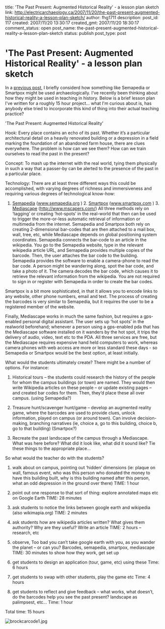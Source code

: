 title: 'The Past Present: Augmented Historical Reality' - a lesson plan sketch
link: http://electricarchaeology.ca/2007/11/20/the-past-present-augmented-historical-reality-a-lesson-plan-sketch/
author: fhg1711
description: 
post_id: 117
created: 2007/11/20 13:30:17
created_gmt: 2007/11/20 18:30:17
comment_status: open
post_name: the-past-present-augmented-historical-reality-a-lesson-plan-sketch
status: publish
post_type: post

# 'The Past Present: Augmented Historical Reality' - a lesson plan sketch

In a [previous post](http://electricarchaeologist.wordpress.com/2007/07/04/mashing-the-physical-and-the-virtual-the-internet-of-things-and-barcode-archaeology/), I briefly considerd how something like Semapedia or Smartpox might be used archaeologically. I've recently been thinking about how they might be used in teaching in history. Below is a brief lesson plan I've written for a roughly 15 hour project... what I'm curious about is, has anybody else tried to incorporate this kind of thing into their actual teaching practice?

'The Past Present: Augmented Historical Reality'

Hook: Every place contains an echo of its past. Whether it’s a particular architectural detail on a heavily renovated building or a depression in a field marking the foundation of an abandoned farm house, there are clues everywhere. The problem is how can we see them? How can we train ourselves to read the past in the present?

Concept: To mash up the internet with the real world, tying them physically in such a way that a passer-by can be alerted to the presence of the past in a particular place.

Technology: There are at least three different ways this could be accomplished, with varying degrees of richness and immersiveness and requiring various degrees of technological know-how:

1. [Semapedia](http://www.semapedia.org) (www.semapedia.org ) 2. [Smartpox](http://www.smartpox.com) (www.smartpox.com ) 3. [Mediascape](http://www.mscapers.com) (http://www.mscapers.com/) All three methods rely on ‘tagging’ or creating ‘hot-spots’ in the real-world that then can be used to trigger the more-or-less automatic retrieval of information or multimedia from the internet. Semapedia and Smartpox both rely on creating 2-dimensional bar-codes that are then attached to a mail box, wall, tree, etc, while Mediascape depends on global positioning system coordinates. Semapedia connects the bar-code to an article in the wikipedia. You go to the Semapedia website, type in the relevant wikipedia article URL, and Semapedia provides multiple copies of the barcode. Then, the user attaches the bar code to the building. Semapedia provides the software to enable a camera-phone to read the bar code. A person might be wandering along, spot the bar code, and take a photo of it. The camera decodes the bar code, which causes it to retrieve the relevant information from the wikipedia. You are not required to sign in or register with Semapedia in order to create the bar codes.

Smartpox is a bit more sophisticated, in that it allows you to encode links to any website, other phone numbers, email and text. The process of creating the barcodes is very similar to Semapedia, but it requires the user to be a registered member of the website. 

Finally, Mediascape works in much the same fashion, but requires a gps-enabled personal digital assistant. The user sets up ‘hot spots’ in the realworld beforehand; whenever a person using a gps-enabled pda that has the Mediascape software installed on it wanders by the hot spot, it trips the delivery of audio, video, text etc to the PDA. All three services are free, but the Mediascape requires expensive hand held computers to work, whereas camera phones with web access are more or less standard these days - so Semapedia or Smartpox would be the best option, at least initially.

What would the students ultimately create? There might be a number of options. For instance:

1. Historical tours – the students could research the history of the people for whom the campus buildings (or town)  are named. They would then write Wikipedia articles on these people – or update existing pages – and created bar codes for them. Then, they’d place these all over campus. (using Semapedia?)

2. Treasure hunt/scavenger hunt/game – develop an augmented reality game, where the barcodes are used to provide clues, unlock information, played on campus (or around town). Can involve decision-making, branching narratives (ie, choice a, go to this building, choice b, go to that building) (Smartpox?)

3. Recreate the past landscape of the campus through a Mediascape. What was here before? What did it look like, what did it sound like? Tie these things to the appropriate place...

So what would the teacher do with the students?

1. walk about on campus, pointing out ‘hidden’ dimensions (ie: plaque on wall, famous event, who was this person who donated the money to have this building built, why is this building named after this person, what an odd depression in the ground over there) TIME: 1 hour

2. point out one response to that sort of thing: explore annotated maps etc on Google Earth TIME: 28 minutes

3. ask students to notice the links between google earth and wikipedia (also wikimapia.org) TIME: 2 minutes

4. ask students how are wikipedia articles written? What gives them authority? Why are they useful? Write an article  TIME: 2 hours – research, etc

5. observe, Too bad you can’t take google earth with you, as you wander the planet – or can you? Barcodes, semapedia, smartpox, mediascape  TIME: 30 minutes to show how they work, get set up

6. get students to design an application (tour, game, etc) using these  Time: 6 hours

7. get students to swap with other students, play the game etc  Time: 4 hours

8. get students to reflect and give feedback – what works, what doesn’t, do the barcodes help you see the past present? landscape as palimpsest, etc... Time: 1 hour

Total time: 15 hours

![brockcarcode1.jpg](http://electricarchaeologist.files.wordpress.com/2007/11/brockcarcode1.jpg)